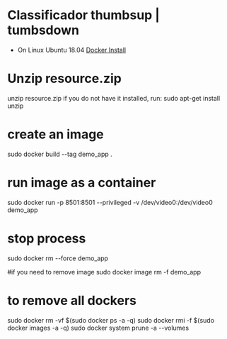 # Classificador thumbsup | tumbsdown
* On Linux Ubuntu 18.04
[Docker Install](https://docs.docker.com/engine/install/ubuntu/)

# Unzip resource.zip
unzip resource.zip
if you do not have it installed, run: sudo apt-get install unzip
# create an image
sudo docker build --tag demo_app .

# run image as a container
sudo docker run -p 8501:8501 --privileged -v /dev/video0:/dev/video0  demo_app

# stop process
sudo docker rm --force demo_app

#if you need to remove image
sudo docker image rm -f demo_app

# to remove all dockers
sudo docker rm -vf $(sudo docker ps -a -q)
sudo docker rmi -f $(sudo docker images -a -q)
sudo docker system prune -a --volumes

